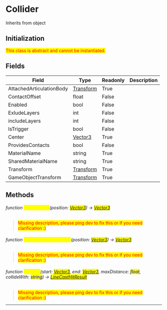 # Collider
Inherits from object
## Initialization
<mark style="color:red;">This class is abstract and cannot be instantiated.</mark>
## Fields
|Field|Type|Readonly|Description|
|---|---|---|---|
|AttachedArticulationBody|[Transform](../objects/Transform.md)|True||
|ContactOffset|float|False||
|Enabled|bool|False||
|ExludeLayers|int|False||
|includeLayers|int|False||
|IsTrigger|bool|False||
|Center|[Vector3](../objects/Vector3.md)|True||
|ProvidesContacts|bool|False||
|MaterialName|string|True||
|SharedMaterialName|string|True||
|Transform|[Transform](../objects/Transform.md)|True||
|GameObjectTransform|[Transform](../objects/Transform.md)|True||
## Methods
###### function <mark style="color:yellow;">ClosestPoint</mark>(position: <mark style="color:blue;">[Vector3](../objects/Vector3.md)</mark>) → <mark style="color:blue;">[Vector3](../objects/Vector3.md)</mark>
> <mark style="color:red;">Missing description, please ping dev to fix this or if you need clarification :)</mark>

###### function <mark style="color:yellow;">ClosestPointOnBounds</mark>(position: <mark style="color:blue;">[Vector3](../objects/Vector3.md)</mark>) → <mark style="color:blue;">[Vector3](../objects/Vector3.md)</mark>
> <mark style="color:red;">Missing description, please ping dev to fix this or if you need clarification :)</mark>

###### function <mark style="color:yellow;">Raycast</mark>(start: <mark style="color:blue;">[Vector3](../objects/Vector3.md)</mark>, end: <mark style="color:blue;">[Vector3](../objects/Vector3.md)</mark>, maxDistance: <mark style="color:blue;">float</mark>, collideWith: <mark style="color:blue;">string</mark>) → <mark style="color:blue;">[LineCastHitResult](../objects/LineCastHitResult.md)</mark>
> <mark style="color:red;">Missing description, please ping dev to fix this or if you need clarification :)</mark>


---

